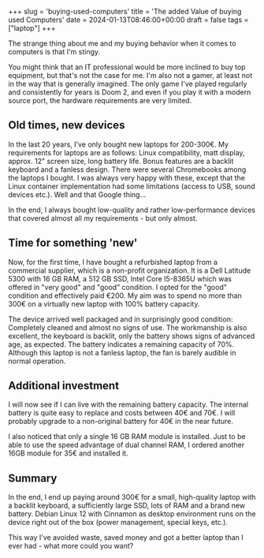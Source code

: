 +++
slug = 'buying-used-computers'
title = 'The added Value of buying used Computers'
date = 2024-01-13T08:46:00+00:00
draft = false
tags = ["laptop"]
+++

The strange thing about me and my buying behavior when it comes to computers is that I'm stingy. 

You might think that an IT professional would be more inclined to buy top equipment, but that's not the case for me. I'm also not a gamer, at least not in the way that is generally imagined. The only game I've played regularly and consistently for years is Doom 2, and even if you play it with a modern source port, the hardware requirements are very limited.

## Old times, new devices

In the last 20 years, I've only bought new laptops for 200-300€. My requirements for laptops are as follows: Linux compatibility, matt display, approx. 12" screen size, long battery life. Bonus features are a backlit keyboard and a fanless design. There were several Chromebooks among the laptops I bought. I was always very happy with these, except that the Linux container implementation had some limitations (access to USB, sound devices etc.). Well and that Google thing...

In the end, I always bought low-quality and rather low-performance devices that covered almost all my requirements - but only almost.

## Time for something 'new'

Now, for the first time, I have bought a refurbished laptop from a commercial supplier, which is a non-profit organization. It is a Dell Latitude 5300 with 16 GB RAM, a 512 GB SSD, Intel Core I5-8365U which was offered in "very good" and "good" condition. I opted for the "good" condition and effectively paid €200. My aim was to spend no more than 300€ on a virtually new laptop with 100% battery capacity.

The device arrived well packaged and in surprisingly good condition: Completely cleaned and almost no signs of use. The workmanship is also excellent, the keyboard is backlit, only the battery shows signs of advanced age, as expected. The battery indicates a remaining capacity of 70%. Although this laptop is not a fanless laptop, the fan is barely audible in normal operation.

## Additional investment

I will now see if I can live with the remaining battery capacity. The internal battery is quite easy to replace and costs between 40€ and 70€. I will probably upgrade to a non-original battery for 40€ in the near future.

I also noticed that only a single 16 GB RAM module is installed. Just to be able to use the speed advantage of dual channel RAM, I ordered another 16GB module for 35€ and installed it.

## Summary

In the end, I end up paying around 300€ for a small, high-quality laptop with a backlit keyboard, a sufficiently large SSD, lots of RAM and a brand new battery. Debian Linux 12 with Cinnamon as desktop environment runs on the device right out of the box (power management, special keys, etc.).

This way I've avoided waste, saved money and got a better laptop than I ever had - what more could you want?

